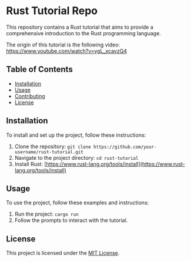 # Rust Tutorial Repo

This repository contains a Rust tutorial that aims to provide a comprehensive introduction to the Rust programming language.

The origin of this tutorial is the following video:
<https://www.youtube.com/watch?v=ygL_xcavzQ4>

## Table of Contents

- [Installation](#installation)
- [Usage](#usage)
- [Contributing](#contributing)
- [License](#license)

## Installation

To install and set up the project, follow these instructions:

1. Clone the repository: `git clone https://github.com/your-username/rust-tutorial.git`
2. Navigate to the project directory: `cd rust-tutorial`
3. Install Rust: [https://www.rust-lang.org/tools/install](https://www.rust-lang.org/tools/install)

## Usage

To use the project, follow these examples and instructions:

1. Run the project: `cargo run`
2. Follow the prompts to interact with the tutorial.

## License

This project is licensed under the [MIT License](LICENSE).
